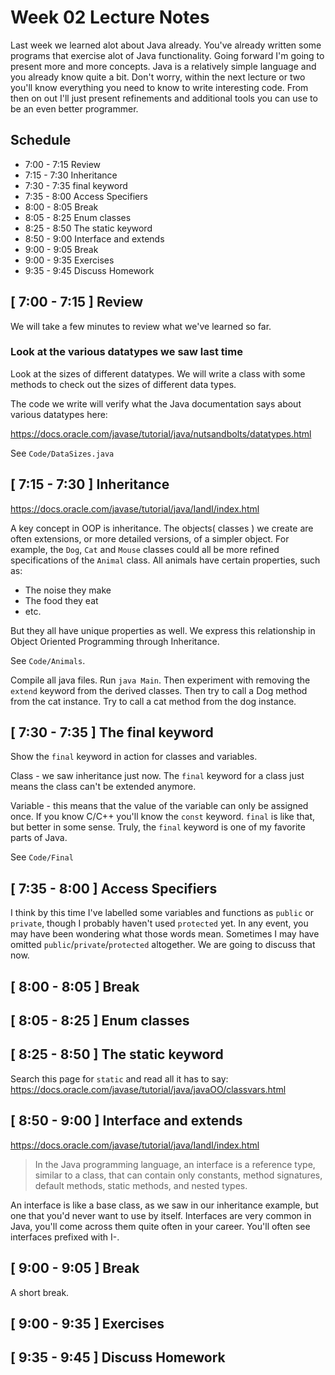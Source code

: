 # Week 02 Lecture Notes

Last week we learned alot about Java already. You've already written some programs that exercise alot of Java functionality. Going forward I'm going to present more and more concepts. Java is a relatively simple language and you already know quite a bit. Don't worry, within the next lecture or two you'll know everything you need to know to write interesting  code. From then on out I'll just present refinements and additional tools you can use to be an even better programmer.

## Schedule
* 7:00 - 7:15 Review
* 7:15 - 7:30 Inheritance
* 7:30 - 7:35 final keyword
* 7:35 - 8:00 Access Specifiers
* 8:00 - 8:05 Break
* 8:05 - 8:25 Enum classes
* 8:25 - 8:50 The static keyword
* 8:50 - 9:00 Interface and extends
* 9:00 - 9:05 Break
* 9:00 - 9:35 Exercises
* 9:35 - 9:45 Discuss Homework

## [ 7:00 - 7:15 ] Review
We will take a few minutes to review what we've learned so far. 

### Look at the various datatypes we saw last time
Look at the sizes of different datatypes. We will write a class with some methods to check out the sizes of different data types.

The code we write will verify what the Java documentation says about various datatypes here:

https://docs.oracle.com/javase/tutorial/java/nutsandbolts/datatypes.html

See `Code/DataSizes.java`

## [ 7:15 - 7:30 ] Inheritance
https://docs.oracle.com/javase/tutorial/java/IandI/index.html

A key concept in OOP is inheritance. The objects( classes ) we create are often extensions, or more detailed versions, of a simpler object. For example, the `Dog`, `Cat` and `Mouse` classes could all be more refined specifications of the `Animal` class. All animals have certain properties, such as:
* The noise they make
* The food they eat
* etc.

But they all have unique properties as well. We express this relationship in Object Oriented Programming through Inheritance.

See `Code/Animals`.

Compile all java files. Run `java Main`. Then experiment with removing the `extend` keyword from the derived classes. Then try to call a Dog method from the cat instance. Try to call a cat method from the dog instance.

## [ 7:30 - 7:35 ] The final keyword
Show the `final` keyword in action for classes and variables.

Class - we saw inheritance just now. The `final` keyword for a class just means the class can't be extended anymore.

Variable - this means that the value of the variable can only be assigned once. If you know C/C++ you'll know the `const` keyword. `final` is like that, but better in some sense. Truly, the `final` keyword is one of my favorite parts of Java.

See `Code/Final`

## [ 7:35 - 8:00 ] Access Specifiers
I think by this time I've labelled some variables and functions as `public` or `private`, though I probably haven't used `protected` yet. In any event, you may have been wondering what those words mean. Sometimes I may have omitted `public`/`private`/`protected` altogether. We are going to discuss that now.

## [ 8:00 - 8:05 ] Break

## [ 8:05 - 8:25 ] Enum classes

## [ 8:25 - 8:50 ] The static keyword
Search this page for `static` and read all it has to say:
https://docs.oracle.com/javase/tutorial/java/javaOO/classvars.html

## [ 8:50 - 9:00 ] Interface and extends
https://docs.oracle.com/javase/tutorial/java/IandI/index.html

> In the Java programming language, an interface is a reference type, similar to a class, that can contain only constants, method signatures, default methods, static methods, and nested types.

An interface is like a base class, as we saw in our inheritance example, but one that you'd never want to use by itself. Interfaces are very common in Java, you'll come across them quite often in your career. You'll often see interfaces prefixed with I-.

## [ 9:00 - 9:05 ] Break
A short break.

## [ 9:00 - 9:35 ] Exercises

## [ 9:35 - 9:45 ] Discuss Homework

